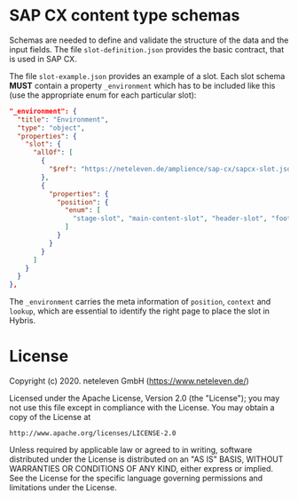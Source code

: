 # SAP CX content type schemas

Schemas are needed to define and validate the structure of the data and the input fields.
The file `slot-definition.json` provides the basic contract, that is used in SAP CX.

The file `slot-example.json` provides an example of a slot. Each slot schema __MUST__ contain a property `_environment` which has to be included like this (use the appropriate enum for each particular slot):

```json
"_environment": {
  "title": "Environment",
  "type": "object",
  "properties": {
    "slot": {
      "allOf": [
        {
          "$ref": "https://neteleven.de/amplience/sap-cx/sapcx-slot.json#/definitions/slot"
        },
        {
          "properties": {
            "position": {
              "enum": [
                "stage-slot", "main-content-slot", "header-slot", "footer-slot"
              ]
            }
          }
        }
      ]
    }
  }
},
```

The `_environment` carries the meta information of `position`, `context` and `lookup`, which are essential to identify the right page to place the slot in Hybris.


# License
Copyright (c) 2020. neteleven GmbH (https://www.neteleven.de/)

Licensed under the Apache License, Version 2.0 (the "License");
you may not use this file except in compliance with the License.
You may obtain a copy of the License at

    http://www.apache.org/licenses/LICENSE-2.0

Unless required by applicable law or agreed to in writing, software
distributed under the License is distributed on an "AS IS" BASIS,
WITHOUT WARRANTIES OR CONDITIONS OF ANY KIND, either express or implied.
See the License for the specific language governing permissions and
limitations under the License.
